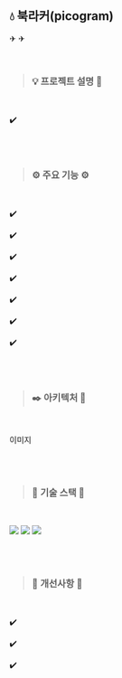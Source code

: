 ## 💧 북라커(picogram)


✈  ✈

<br/>

>
> ###  💡 프로젝트 설명 📝
>

<br/>

  ✔️

<br/><br/>

>
> ###  ⚙️ 주요 기능 ⚙️
>

<br/>

  ✔️ 
    
  ✔️ 
    
  ✔️
  
  ✔️
  
  ✔️
  
  ✔️
  
  ✔️
  
<br/><br/>

>
> ###  ✒️ 아키텍처 📐
>

<br/>

이미지

<br/><br/>

>
> ###  🔧 기술 스택 🔧
>

<br/>

<p>
  <img src="https://img.shields.io/badge/Next.js-#000000?style=for-the-badge&logo=Next.js&logoColor=white">
  
  <img src="https://img.shields.io/badge/css-1572B6?style=for-the-badge&logo=css3&logoColor=white">
  <img src="https://img.shields.io/badge/javascript-F7DF1E?style=for-the-badge&logo=javaScipt&logoColor=black"/>
</p>

<br/><br/>

>
> ###  🔔 개선사항 🔔
>

<br/>

  ✔️
  
  ✔️
  
  ✔️

